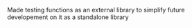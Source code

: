 Made testing functions as an external library to simplify future developement on it as a standalone library